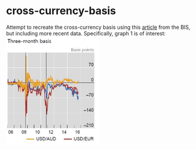 # cross-currency-basis

Attempt to recreate the cross-currency basis using this <a href='https://www.bis.org/publ/qtrpdf/r_qt1609e.htm'>article</a> from the BIS, but including more recent data. Specifically, graph 1 is of interest: 
<img src="images/graph1.jpg" width="250">
